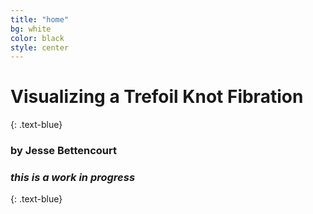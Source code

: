 ```yaml
---
title: "home"
bg: white
color: black
style: center
---
```




# Visualizing a Trefoil Knot Fibration
{: .text-blue}

### by Jesse Bettencourt


### *this is a work in progress*
{: .text-blue}

<span class="fa-stack subtlecircle" style="font-size:100px; background:rgba(255,166,0,0.1)">
  <i class="fa fa-circle fa-stack-2x text-white"></i>
  <i class="fa fa-book fa-stack-1x text-orange"></i>
</span>




